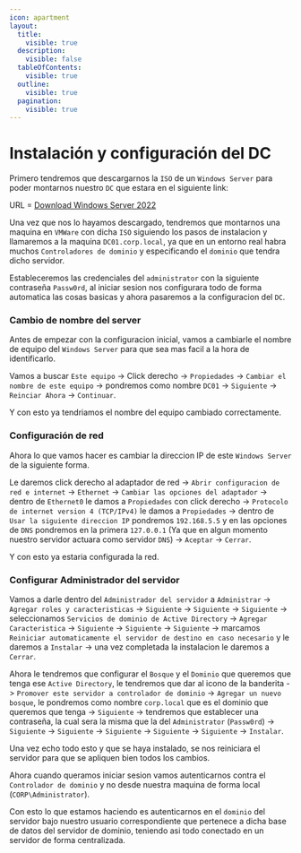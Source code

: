 ```yaml
---
icon: apartment
layout:
  title:
    visible: true
  description:
    visible: false
  tableOfContents:
    visible: true
  outline:
    visible: true
  pagination:
    visible: true
---
```


# Instalación y configuración del DC

Primero tendremos que descargarnos la `ISO` de un `Windows Server` para poder montarnos nuestro `DC` que estara en el siguiente link:

URL = [Download Windows Server 2022](https://www.microsoft.com/es-es/evalcenter/download-windows-server-2022)

Una vez que nos lo hayamos descargado, tendremos que montarnos una maquina en `VMWare` con dicha `ISO` siguiendo los pasos de instalacion y llamaremos a la maquina `DC01.corp.local`, ya que en un entorno real habra muchos `Controladores de dominio` y especificando el `dominio` que tendra dicho servidor.

Estableceremos las credenciales del `administrator` con la siguiente contraseña `Passw0rd`, al iniciar sesion nos configurara todo de forma automatica las cosas basicas y ahora pasaremos a la configuracion del `DC`.

### Cambio de nombre del server

Antes de empezar con la configuracion inicial, vamos a cambiarle el nombre de equipo del `Windows Server` para que sea mas facil a la hora de identificarlo.

Vamos a buscar `Este equipo` -> Click derecho -> `Propiedades` -> `Cambiar el nombre de este equipo` -> pondremos como nombre `DC01` -> `Siguiente` -> `Reinciar Ahora` -> `Continuar`.

Y con esto ya tendriamos el nombre del equipo cambiado correctamente.

### Configuración de red

Ahora lo que vamos hacer es cambiar la direccion IP de este `Windows Server` de la siguiente forma.

Le daremos click derecho al adaptador de red -> `Abrir configuracion de red e internet` -> `Ethernet` -> `Cambiar las opciones del adaptador` -> dentro de `Ethernet0` le damos a `Propiedades` con click derecho -> `Protocolo de internet version 4 (TCP/IPv4)` le damos a `Propiedades` -> dentro de `Usar la siguiente direccion IP` pondremos `192.168.5.5` y en las opciones de `DNS` pondremos en la primera `127.0.0.1` (Ya que en algun momento nuestro servidor actuara como servidor `DNS`) -> `Aceptar` -> `Cerrar`.

Y con esto ya estaria configurada la red.

### Configurar Administrador del servidor

Vamos a darle dentro del `Administrador del servidor` a `Administrar` -> `Agregar roles y caracteristicas` -> `Siguiente` -> `Siguiente` -> `Siguiente` -> seleccionamos `Servicios de dominio de Active Directory` -> `Agregar Caracteristica` -> `Siguiente` -> `Siguiente` -> `Siguiente` -> marcamos `Reiniciar automaticamente el servidor de destino en caso necesario` y le daremos a `Instalar` -> una vez completada la instalacion le daremos a `Cerrar`.

Ahora le tendremos que configurar el `Bosque` y el `Dominio` que queremos que tenga ese `Active Directory`, le tendremos que dar al icono de la banderita -> `Promover este servidor a controlador de dominio` -> `Agregar un nuevo bosque`, le pondremos como nombre `corp.local` que es el dominio que queremos que tenga -> `Siguiente` -> tendremos que establecer una contraseña, la cual sera la misma que la del `Administrator` (`Passw0rd`) -> `Siguiente` -> `Siguiente` -> `Siguiente` -> `Siguiente` -> `Siguiente` -> `Instalar`.

Una vez echo todo esto y que se haya instalado, se nos reiniciara el servidor para que se apliquen bien todos los cambios.

Ahora cuando queramos iniciar sesion vamos autenticarnos contra el `Controlador de dominio` y no desde nuestra maquina de forma local (`CORP\Administrator`).

Con esto lo que estamos haciendo es autenticarnos en el `dominio` del servidor bajo nuestro usuario correspondiente que pertenece a dicha base de datos del servidor de dominio, teniendo asi todo conectado en un servidor de forma centralizada.
